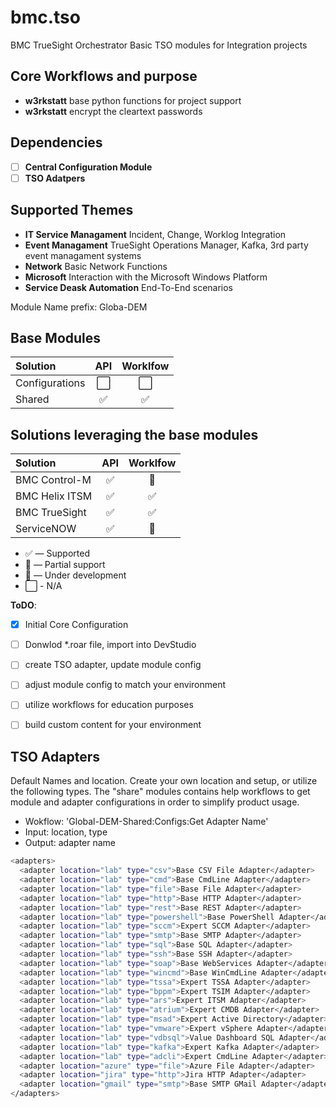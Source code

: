# bmc.tso
BMC TrueSight Orchestrator
Basic TSO modules for Integration projects

## Core Workflows and purpose
- **w3rkstatt** base python functions for project support
- **w3rkstatt** encrypt the cleartext passwords

## Dependencies
- [ ] **Central Configuration Module**
- [ ] **TSO Adatpers**

## Supported Themes
- **IT Service Managament** Incident, Change, Worklog Integration
- **Event Managament** TrueSight Operations Manager, Kafka, 3rd party event managament systems
- **Network** Basic Network Functions
- **Microsoft** Interaction with the Microsoft Windows Platform
- **Service Deask Automation** End-To-End scenarios

Module Name prefix: Globa-DEM

## Base Modules
| Solution                  | API           | Worklfow      |
| :-------------            | :---:         | :---:         | 
| Configurations            | ⬜            | ⬜    | 
| Shared                    | ✅            | ✅    | 


## Solutions leveraging the base modules
| Solution                  | API           | Worklfow      |
| :-------------            | :---:         | :---:         | 
| BMC Control-M             | ✅            | 🔶    | 
| BMC Helix ITSM            | ✅            | ✅    | 
| BMC TrueSight             | ✅            | ✅    | 
| ServiceNOW                | ✅            | 🚧    | 


* ✅ — Supported
* 🔶 — Partial support
* 🚧 — Under development
* ⬜ - N/A ️

**ToDO**: 
- [x] Initial Core Configuration
- [ ] Donwlod *.roar file, import into DevStudio
- [ ] create TSO adapter, update module config
- [ ] adjust module config to match your environment
- [ ] utilize workflows for education purposes
- [ ] build custom content for your environment


## TSO Adapters
Default Names and location. Create your own location and setup, or utilize the following types.
The "share" modules contains help workflows to get module and adapter configurations in order to simplify product usage.

* Wokflow: 'Global-DEM-Shared:Configs:Get Adapter Name'
* Input: location, type
* Output: adapter name

```bash
<adapters>
  <adapter location="lab" type="csv">Base CSV File Adapter</adapter>
  <adapter location="lab" type="cmd">Base CmdLine Adapter</adapter>
  <adapter location="lab" type="file">Base File Adapter</adapter>
  <adapter location="lab" type="http">Base HTTP Adapter</adapter>
  <adapter location="lab" type="rest">Base REST Adapter</adapter>
  <adapter location="lab" type="powershell">Base PowerShell Adapter</adapter>
  <adapter location="lab" type="sccm">Expert SCCM Adapter</adapter>
  <adapter location="lab" type="smtp">Base SMTP Adapter</adapter>
  <adapter location="lab" type="sql">Base SQL Adapter</adapter>
  <adapter location="lab" type="ssh">Base SSH Adapter</adapter>
  <adapter location="lab" type="soap">Base WebServices Adapter</adapter>
  <adapter location="lab" type="wincmd">Base WinCmdLine Adapter</adapter>
  <adapter location="lab" type="tssa">Expert TSSA Adapter</adapter>
  <adapter location="lab" type="bppm">Expert TSIM Adapter</adapter>
  <adapter location="lab" type="ars">Expert ITSM Adapter</adapter>
  <adapter location="lab" type="atrium">Expert CMDB Adapter</adapter>
  <adapter location="lab" type="msad">Expert Active Directory</adapter>
  <adapter location="lab" type="vmware">Expert vSphere Adapter</adapter>
  <adapter location="lab" type="vdbsql">Value Dashboard SQL Adapter</adapter>
  <adapter location="lab" type="kafka">Expert Kafka Adapter</adapter>
  <adapter location="lab" type="adcli">Expert CmdLine Adapter</adapter>
  <adapter location="azure" type="file">Azure File Adapter</adapter>
  <adapter location="jira" type="http">Jira HTTP Adapter</adapter>
  <adapter location="gmail" type="smtp">Base SMTP GMail Adapter</adapter>
</adapters>
```
